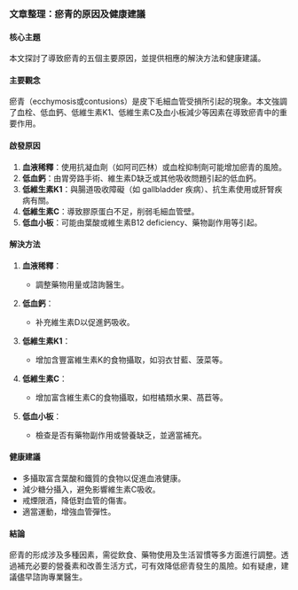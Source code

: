 ### 文章整理：瘀青的原因及健康建議

#### 核心主題
本文探討了導致瘀青的五個主要原因，並提供相應的解決方法和健康建議。

#### 主要觀念
瘀青（ecchymosis或contusions）是皮下毛細血管受損所引起的現象。本文強調了血栓、低血鈣、低維生素K1、低維生素C及血小板減少等因素在導致瘀青中的重要作用。

#### 啟發原因
1. **血液稀釋**：使用抗凝血劑（如阿司匹林）或血栓抑制劑可能增加瘀青的風險。
2. **低血鈣**：由胃旁路手術、維生素D缺乏或其他吸收問題引起的低血鈣。
3. **低維生素K1**：與腸道吸收障礙（如 gallbladder 疾病）、抗生素使用或肝腎疾病有關。
4. **低維生素C**：導致膠原蛋白不足，削弱毛細血管壁。
5. **低血小板**：可能由葉酸或維生素B12 deficiency、藥物副作用等引起。

#### 解決方法
1. **血液稀釋**：
   - 調整藥物用量或諮詢醫生。
   
2. **低血鈣**：
   - 补充維生素D以促進鈣吸收。
   
3. **低維生素K1**：
   - 增加含豐富維生素K的食物攝取，如羽衣甘藍、菠菜等。
   
4. **低維生素C**：
   - 增加富含維生素C的食物攝取，如柑橘類水果、萵苣等。
   
5. **低血小板**：
   - 檢查是否有藥物副作用或營養缺乏，並適當補充。

#### 健康建議
- 多攝取富含葉酸和鐵質的食物以促進血液健康。
- 減少糖分攝入，避免影響維生素C吸收。
- 戒煙限酒，降低對血管的傷害。
- 適當運動，增強血管彈性。

#### 結論
瘀青的形成涉及多種因素，需從飲食、藥物使用及生活習慣等多方面進行調整。透過補充必要的營養素和改善生活方式，可有效降低瘀青發生的風險。如有疑慮，建議儘早諮詢專業醫生。